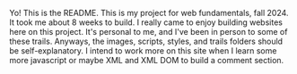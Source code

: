 Yo! This is the README.
This is my project for web fundamentals, fall 2024. It took me about 8 weeks to build.
I really came to enjoy building websites here on this project. It's personal to me, and I've been in person to some of these trails. 
Anyways, the images, scripts, styles, and trails folders should be self-explanatory. I intend to work more on this site when I learn some more javascript or maybe XML and XML DOM to build a comment section. 